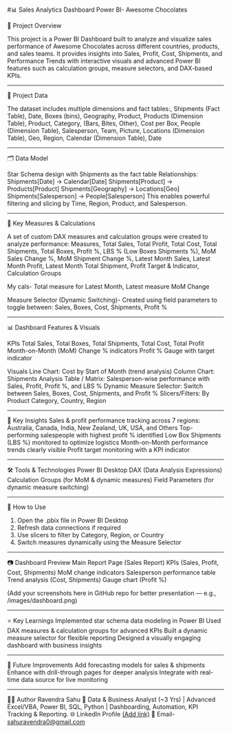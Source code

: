 #📊 Sales Analytics Dashboard Power BI- Awesome Chocolates 

🚀 Project Overview

This project is a Power BI Dashboard built to analyze and visualize sales performance of Awesome Chocolates across different countries, products, and sales teams.
It provides insights into Sales, Profit, Cost, Shipments, and Performance Trends with interactive visuals and advanced Power BI features such as calculation groups, measure selectors, and DAX-based KPIs.

---

📂 Project Data

The dataset includes multiple dimensions and fact tables:, Shipments (Fact Table), Date, Boxes (bins), Geography, Product, Products (Dimension Table), Product, Category, (Bars, Bites, Other), Cost per Box, People (Dimension Table), Salesperson, Team, Picture, Locations (Dimension Table), Geo, Region, Calendar (Dimension Table), Date

---

🗂 Data Model

Star Schema design with Shipments as the fact table
Relationships:
Shipments[Date] → Calendar[Date]
Shipments[Product] → Products[Product]
Shipments[Geography] → Locations[Geo]
Shipments[Salesperson] → People[Salesperson]
This enables powerful filtering and slicing by Time, Region, Product, and Salesperson.

---

📐 Key Measures & Calculations

A set of custom DAX measures and calculation groups were created to analyze performance:
Measures, Total Sales, Total Profit, Total Cost, Total Shipments, Total Boxes, Profit %, LBS % (Low Boxes Shipments %), MoM Sales Change %, MoM Shipment Change %, Latest Month Sales, Latest Month Profit, Latest Month Total Shipment, Profit Target & Indicator, Calculation Groups

My cals- Total measure for Latest Month, Latest measure MoM Change

Measure Selector (Dynamic Switching)- Created using field parameters to toggle between: Sales, Boxes, Cost, Shipments, Profit %

---

📊 Dashboard Features & Visuals

KPIs
Total Sales, Total Boxes, Total Shipments, Total Cost, Total Profit
Month-on-Month (MoM) Change % indicators
Profit % Gauge with target indicator

Visuals
Line Chart: Cost by Start of Month (trend analysis)
Column Chart: Shipments Analysis
Table / Matrix: Salesperson-wise performance with Sales, Profit, Profit %, and LBS %
Dynamic Measure Selector: Switch between Sales, Boxes, Cost, Shipments, and Profit %
Slicers/Filters: By Product Category, Country, Region

---

🎯 Key Insights
Sales & profit performance tracking across 7 regions: Australia, Canada, India, New Zealand, UK, USA, and Others
Top-performing salespeople with highest profit % identified
Low Box Shipments (LBS %) monitored to optimize logistics
Month-on-Month performance trends clearly visible
Profit target monitoring with a KPI indicator

---

🛠 Tools & Technologies
Power BI Desktop
DAX (Data Analysis Expressions)
Calculation Groups (for MoM & dynamic measures)
Field Parameters (for dynamic measure switching)

---

📌 How to Use
1. Open the .pbix file in Power BI Desktop
2. Refresh data connections if required
3. Use slicers to filter by Category, Region, or Country
4. Switch measures dynamically using the Measure Selector

---

📷 Dashboard Preview
Main Report Page (Sales Report)
KPIs (Sales, Profit, Cost, Shipments)
MoM change indicators
Salesperson performance table
Trend analysis (Cost, Shipments)
Gauge chart (Profit %)

(Add your screenshots here in GitHub repo for better presentation — e.g., /images/dashboard.png)

---

⭐ Key Learnings
Implemented star schema data modeling in Power BI
Used DAX measures & calculation groups for advanced KPIs
Built a dynamic measure selector for flexible reporting
Designed a visually engaging dashboard with business insights

---

📌 Future Improvements
Add forecasting models for sales & shipments
Enhance with drill-through pages for deeper analysis
Integrate with real-time data source for live monitoring

---

👨‍💻 Author
Ravendra Sahu
💼 Data & Business Analyst (~3 Yrs) | Advanced Excel/VBA, Power BI, SQL, Python | Dashboarding, Automation, KPI Tracking & Reporting.
🌐 LinkedIn Profile [(Add link)](https://www.linkedin.com/in/theravendrasahu/)
📧 Email- sahuravendra0@gmail.com
